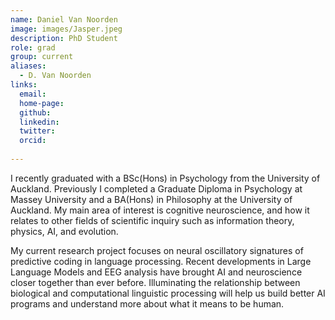 ```yaml
---
name: Daniel Van Noorden
image: images/Jasper.jpeg
description: PhD Student
role: grad
group: current
aliases:
  - D. Van Noorden
links:
  email:
  home-page:
  github: 
  linkedin:
  twitter: 
  orcid:
  
---
```


I recently graduated with a BSc(Hons) in Psychology from the University of Auckland. Previously I completed a Graduate Diploma in Psychology at Massey University and a BA(Hons) in Philosophy at the University of Auckland. My main area of interest is cognitive neuroscience, and how it relates to other fields of scientific inquiry such as information theory, physics, AI, and evolution.

My current research project focuses on neural oscillatory signatures of predictive coding in language processing. Recent developments in Large Language Models and EEG analysis have brought AI and neuroscience closer together than ever before.  Illuminating the relationship between biological and computational linguistic processing will help us build better AI programs and understand more about what it means to be human.
